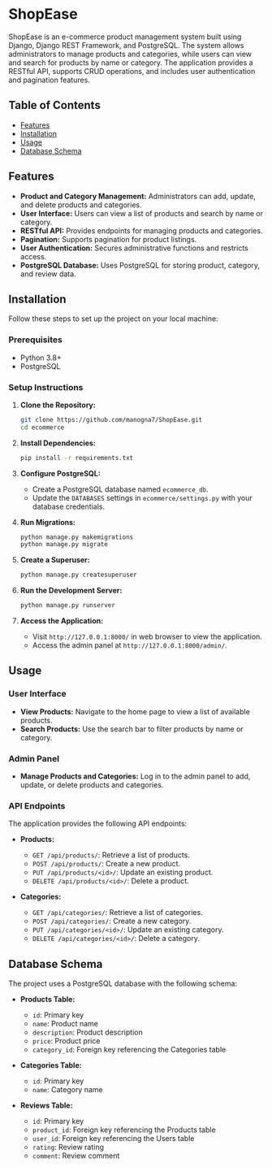 # ShopEase

ShopEase is an e-commerce product management system built using Django, Django REST Framework, and PostgreSQL. The system allows administrators to manage products and categories, while users can view and search for products by name or category. The application provides a RESTful API, supports CRUD operations, and includes user authentication and pagination features.

## Table of Contents

- [Features](#features)
- [Installation](#installation)
- [Usage](#usage)
- [Database Schema](#database-schema)


## Features

- **Product and Category Management:** Administrators can add, update, and delete products and categories.
- **User Interface:** Users can view a list of products and search by name or category.
- **RESTful API:** Provides endpoints for managing products and categories.
- **Pagination:** Supports pagination for product listings.
- **User Authentication:** Secures administrative functions and restricts access.
- **PostgreSQL Database:** Uses PostgreSQL for storing product, category, and review data.

## Installation

Follow these steps to set up the project on your local machine:

### Prerequisites

- Python 3.8+
- PostgreSQL

### Setup Instructions

1. **Clone the Repository:**

   ```bash
   git clone https://github.com/manogna7/ShopEase.git
   cd ecommerce
   ```


3. **Install Dependencies:**

   ```bash
   pip install -r requirements.txt
   ```

4. **Configure PostgreSQL:**

   - Create a PostgreSQL database named `ecommerce_db`.
   - Update the `DATABASES` settings in `ecommerce/settings.py` with your database credentials.

5. **Run Migrations:**

   ```bash
   python manage.py makemigrations
   python manage.py migrate
   ```

6. **Create a Superuser:**

   ```bash
   python manage.py createsuperuser
   ```

7. **Run the Development Server:**

   ```bash
   python manage.py runserver
   ```

8. **Access the Application:**

   - Visit `http://127.0.0.1:8000/` in web browser to view the application.
   - Access the admin panel at `http://127.0.0.1:8000/admin/`.

## Usage

### User Interface

- **View Products:** Navigate to the home page to view a list of available products.
- **Search Products:** Use the search bar to filter products by name or category.

### Admin Panel

- **Manage Products and Categories:** Log in to the admin panel to add, update, or delete products and categories.

### API Endpoints

The application provides the following API endpoints:

- **Products:**
  - `GET /api/products/`: Retrieve a list of products.
  - `POST /api/products/`: Create a new product.
  - `PUT /api/products/<id>/`: Update an existing product.
  - `DELETE /api/products/<id>/`: Delete a product.

- **Categories:**
  - `GET /api/categories/`: Retrieve a list of categories.
  - `POST /api/categories/`: Create a new category.
  - `PUT /api/categories/<id>/`: Update an existing category.
  - `DELETE /api/categories/<id>/`: Delete a category.

## Database Schema

The project uses a PostgreSQL database with the following schema:

- **Products Table:**
  - `id`: Primary key
  - `name`: Product name
  - `description`: Product description
  - `price`: Product price
  - `category_id`: Foreign key referencing the Categories table

- **Categories Table:**
  - `id`: Primary key
  - `name`: Category name

- **Reviews Table:**
  - `id`: Primary key
  - `product_id`: Foreign key referencing the Products table
  - `user_id`: Foreign key referencing the Users table
  - `rating`: Review rating
  - `comment`: Review comment


